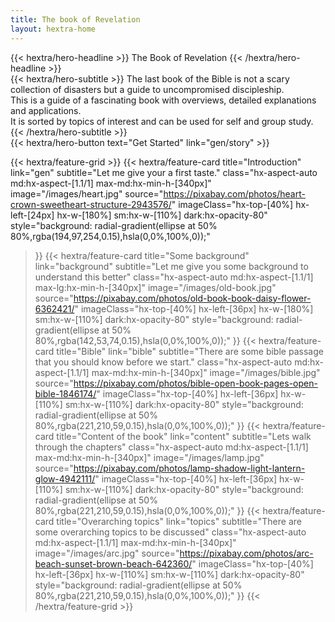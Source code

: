 ```yaml
---
title: The book of Revelation
layout: hextra-home
---
```


<div class="hx-mt-6 hx-mb-6">
{{< hextra/hero-headline >}}
  The Book of Revelation 
{{< /hextra/hero-headline >}}
</div>

<div class="hx-mb-12">
{{< hextra/hero-subtitle >}}
  The last book of the Bible is not a scary collection of disasters but a guide to uncompromised discipleship.
  &nbsp;<br class="sm:hx-block hx-hidden" />
  This is a guide of a fascinating book with overviews, detailed explanations and applications.&nbsp;<br class="sm:hx-block hx-hidden" />
  It is sorted by topics of interest and can be used for self and group study.
{{< /hextra/hero-subtitle >}}
</div>

<div class="hx-mb-6">
{{< hextra/hero-button text="Get Started" link="gen/story" >}}
</div>

<div class="hx-mt-6"></div>

{{< hextra/feature-grid >}}
  {{< hextra/feature-card
    title="Introduction"
    link="gen"
    subtitle="Let me give your a first taste."
    class="hx-aspect-auto md:hx-aspect-[1.1/1] max-md:hx-min-h-[340px]"
    image="/images/heart.jpg"
    source="https://pixabay.com/photos/heart-crown-sweetheart-structure-2943576/"
    imageClass="hx-top-[40%] hx-left-[24px] hx-w-[180%] sm:hx-w-[110%] dark:hx-opacity-80"
    style="background: radial-gradient(ellipse at 50% 80%,rgba(194,97,254,0.15),hsla(0,0%,100%,0));"
  >}}
  {{< hextra/feature-card
    title="Some background"
    link="background"
    subtitle="Let me give you some background to understand this better"
    class="hx-aspect-auto md:hx-aspect-[1.1/1] max-lg:hx-min-h-[340px]"
    image="/images/old-book.jpg"
    source="https://pixabay.com/photos/old-book-book-daisy-flower-6362421/"
    imageClass="hx-top-[40%] hx-left-[36px] hx-w-[180%] sm:hx-w-[110%] dark:hx-opacity-80"
    style="background: radial-gradient(ellipse at 50% 80%,rgba(142,53,74,0.15),hsla(0,0%,100%,0));"
  >}}
  {{< hextra/feature-card
    title="Bible"
    link="bible"
    subtitle="There are some bible passage that you should know before we start."
    class="hx-aspect-auto md:hx-aspect-[1.1/1] max-md:hx-min-h-[340px]"
    image="/images/bible.jpg"
    source="https://pixabay.com/photos/bible-open-book-pages-open-bible-1846174/"
    imageClass="hx-top-[40%] hx-left-[36px] hx-w-[110%] sm:hx-w-[110%] dark:hx-opacity-80"
    style="background: radial-gradient(ellipse at 50% 80%,rgba(221,210,59,0.15),hsla(0,0%,100%,0));"
  >}}
  {{< hextra/feature-card
    title="Content of the book"
    link="content"
    subtitle="Lets walk through the chapters"
    class="hx-aspect-auto md:hx-aspect-[1.1/1] max-md:hx-min-h-[340px]"
    image="/images/lamp.jpg"
    source="https://pixabay.com/photos/lamp-shadow-light-lantern-glow-4942111/"
    imageClass="hx-top-[40%] hx-left-[36px] hx-w-[110%] sm:hx-w-[110%] dark:hx-opacity-80"
    style="background: radial-gradient(ellipse at 50% 80%,rgba(221,210,59,0.15),hsla(0,0%,100%,0));"
  >}}
  {{< hextra/feature-card
    title="Overarching topics"
    link="topics"
    subtitle="There are some overarching topics to be discussed"
    class="hx-aspect-auto md:hx-aspect-[1.1/1] max-md:hx-min-h-[340px]"
    image="/images/arc.jpg"
    source="https://pixabay.com/photos/arc-beach-sunset-brown-beach-642360/"
    imageClass="hx-top-[40%] hx-left-[36px] hx-w-[110%] sm:hx-w-[110%] dark:hx-opacity-80"
    style="background: radial-gradient(ellipse at 50% 80%,rgba(221,210,59,0.15),hsla(0,0%,100%,0));"
  >}}
{{< /hextra/feature-grid >}}
